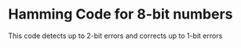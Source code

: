 # Hamming Code for 8-bit numbers

This code detects up to 2-bit errors and corrects up to 1-bit errors
